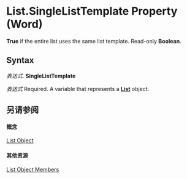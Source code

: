 
# List.SingleListTemplate Property (Word)

 **True** if the entire list uses the same list template. Read-only **Boolean**.


## Syntax

 _表达式_. **SingleListTemplate**

 _表达式_ Required. A variable that represents a **[List](2c3dae28-447a-af48-2966-e19ae75ab6c2.md)** object.


## 另请参阅


#### 概念


[List Object](2c3dae28-447a-af48-2966-e19ae75ab6c2.md)
#### 其他资源


[List Object Members](http://msdn.microsoft.com/library/939e2533-7d59-bc78-0e89-53e4f204da49%28Office.15%29.aspx)
